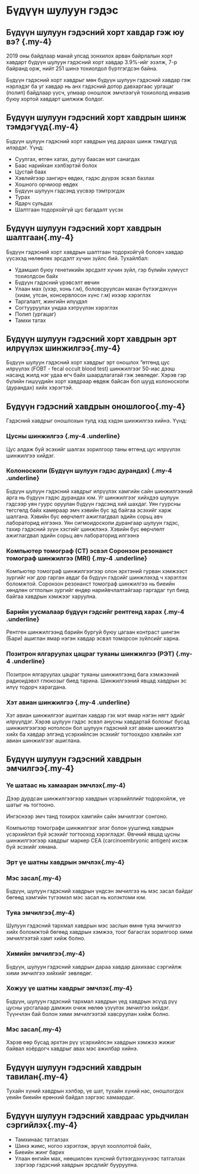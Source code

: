 # Бүдүүн шулуун гэдэс
## Бүдүүн шулуун гэдэсний хорт хавдар гэж юу вэ? {.my-4}
2019 оны байдлаар манай улсад зонхилох арван байрлалын хорт хавдарт бүдүүн шулуун гэдэсний хорт хавдар 3.9%-ийг эзэлж, 7-р байранд орж, нийт 251 шинэ тохиолдол бүртгэгдсэн байна.  

Бүдүүн гэдэсний хорт хавдрыг мөн бүдүүн шулуун гэдэсний хавдар гэж нэрлэдэг ба уг хавдар нь анх гэдэсний дотор давхаргаас ургацаг (полип) байдлаар үүсч, улмаар оношлож эмчлээгүй тохиололд инвазив буюу хортой хавдарт шилжиж болдог.

## Бүдүүн шулуун гэдэсний хорт хавдрын шинж тэмдэгүүд{.my-4}
Бүдүүн шулуун гэдэсний хорт хавдрын үед дараах шинж тэмдгүүд илэрдэг. Үүнд:

- Суулгах, өтгөн хатах, дутуу баасан мэт санагдах
- Баас нарийхан хэлбэртэй болох
- Цустай баах
- Хэвлийгээр зангирч өвдөх, гэдэс дүүрэх эсвэл базлах
- Хошного орчмоор өвдөх
- Бүдүүн шулуун гэдсэнд үүсвэр тэмтрэгдэх
- Турах
- Ядарч сульдах
- Шалтгаан тодорхойгүй цус багадалт үүсэх

## Бүдүүн шулуун гэдэсний хорт хавдрын шалтгаан{.my-4}
Бүдүүн гэдэсний хорт хавдрын шалтгаан тодорхойгүй боловч хавдар үүсэхэд нөлөөлөх эрсдэлт хүчин зүйлс бий. Тухайлбал:

- Удамшил буюу генетикийн эрсдэлт хүчин зүйл, гэр бүлийн хүмүүст тохиолдсон байх
- Бүдүүн гэдэсний үрэвсэлт өвчин
- Улаан мах (үхэр, хонь г.м), боловсруулсан махан бүтээгдэхүүн (хиам, утсан, консервлосон хүнс г.м) ихээр хэрэглэх
- Таргалалт, жингийн илүүдэл 
- Согтууруулах ундаа хэтрүүлэн хэрэглэх
- Полип (ургацаг)
- Тамхи татах

## Бүдүүн шулуун гэдэсний хорт хавдрын эрт илрүүлэх шинжилгээ{.my-4}
Бүдүүн шулуун гэдэсний хорт хавдрыг эрт оношлох “өтгөнд цус илрүүлэх (FOBT - fecal occult blood test) шинжилгээг 50-иас дээш насанд жилд нэг удаа өгч байх шаардлагатай гэж зөвлөдөг. Хэрэв гэр бүлийн гишүүдийн хорт хавдраар өвдөж байсан бол шууд колоноскопи (дурандах)  хийх хэрэгтэй. 

## Бүдүүн гэдэсний хавдрын оношлогоо{.my-4}
Гэдэсний хавдрыг оношлохын тулд хэд хэдэн шинжилгээ хийнэ. Үүнд:

### Цусны шинжилгээ {.my-4 .underline}
Цус алдаж буй эсэхийг шалгах зорилгоор таны өтгөнд цус илрүүлэх шинжилгээ хийдэг.

### Колоноскопи (Бүдүүн шулуун гэдэс дурандах) {.my-4 .underline}
Бүдүүн шулуун гэдэсний хавдрыг илрүүлэх хамгийн сайн шинжилгээний арга нь бүдүүн гэдэс дурандах юм. Уг шинжилгээг хийхдээ шулуун гэдсээр уян гуурс оруулан бүдүүн гэдсэнд хий шахдаг. Уян гуурсны төгсгөлд байх камераар эмч хэвийн бус эд байгаа эсэхийг харж шалгана. Хэвийн бус өөрчлөлт ажиглагдвал эдийн сорьц авч лабораторид илгээнэ. Уян сигмоидоскопи  дурангаар шулуун гэдэс, тахир гэдэсний зүүн хэсгийг шинжлэнэ. Хэвийн бус өөрчлөлт ажиглагдвал эдийн сорьц авч лабораторид илгээнэ

### Компьютер томограф (СТ) эсвэл Соронзон резонанст томограф шинжилгээ (MRI) {.my-4 .underline}
Компьютер томограф шинжилгээгээр олон эрхтэний гурван хэмжээст зургийг нэг дор гарган авдаг ба бүдүүн гэдсийг шинжлэхэд ч хэрэглэх боломжтой.  Соронзон резонанст томограф шинжилгээ нь биеийн хөндлөн огтлолын зургийг өндөр нарийвчлалтайгаар гаргадаг тул биед байгаа хавдрын хэмжээг харуулна.

### Барийн уусмалаар бүдүүн гэдсийг рентгенд харах   {.my-4 .underline}
Рентген шинжилгээнд барийн бургуй буюу цагаан контраст шингэн (Бари) ашиглан ямар нэгэн хавдар эсвэл томорсон зүйлсийг харна.

### Позитрон ялгаруулах цацраг туяаны шинжилгээ (РЭТ) {.my-4 .underline}
Позитрон ялгаруулах цацраг туяаны шинжилгээнд бага хэмжээний радиоидэвхт глюкозыг биед тарина. Шинжилгээний явцад хавдрын эс илүү тодорч харагдана.

### Хэт авиан шинжилгээ {.my-4 .underline}
Хэт авиан шинжилгээг ашиглан хавдар гэх мэт ямар нэгэн нягт эдийг илрүүлдэг. Хэрэв шулуун гэдэс эсвэл анусны хавдартай болохыг бусад шинжилгээгээр нотолсон бол шулуун гэдэсний хэт авиан шинжилгээ хийх ба хавдар элгэнд үсэрхийлсэн эсэхийг тогтоохдоо хэвлийн хэт авиан шинжилгээг ашиглана.

## Бүдүүн шулуун гэдэсний хавдрын эмчилгээ{.my-4}

### Үе шатаас нь хамааран эмчлэх{.my-4}
Дээр дурдсан шинжилгээгээр хавдрын үсэрхийллийг тодорхойлж, үе шатыг нь тогтооно.

Ингэснээр эмч танд тохирох хамгийн сайн эмчилгээг сонгоно.

Компьютер томографи шинжилгээг элэг болон уушгинд хавдрын үсэрхийлэл буй эсэхийг тогтооход хэрэглэдэг. Өвчний явцад цусны шинжилгээгээр хавдрыг маркер СЕА (carcinoembryonic antigen) ихсэж буй эсэхийг хянана.

### Эрт үе шатны хавдрын эмчлэх{.my-4}

### Мэс засал{.my-4}
Бүдүүн, шулуун гэдэсний хавдрын үндсэн эмчилгээ нь мэс засал байдаг бөгөөд хамгийн түгээмэл мэс засал нь колэктоми юм.

### Туяа эмчилгээ{.my-4}
Шулуун гэдэсний тархмал хавдрын мэс заслын өмнө туяа эмчилгээ хийх боломжтой бөгөөд хавдрын хэмжээ, тоог багасгах зорилгоор хими эмчилгээтэй хамт хийж болно.

### Химийн эмчилгээ{.my-4}
Бүдүүн, шулуун гэдэсний хавдрын дараа хавдар дахихаас сэргийлж хими эмчилгээ хийхийг зөвлөдөг. 

### Хожуу үе шатны хавдрыг эмчлэх{.my-4}
Бүдүүн, шулуун гэдэсний тархмал хавдрын үед хавдрын эсүүд рүү цусны урсгалаар дамжин очиж нөлөө үзүүлэх эмчилгээ хийдэг. Түүнчлэн бай болон хими эмчилгээтэй хавсруулан хийж болно.

### Мэс засал{.my-4}
Хэрэв өөр бусад эрхтэн рүү үсэрхийлсэн хавдрын хэмжээ жижиг байвал хоёрдогч хавдрыг авах мэс ажилбар хийнэ. 

## Бүдүүн шулуун гэдэсний хавдрын тавилан{.my-4}
Тухайн хүний хавдрын хэлбэр, үе шат, тухайн хүний нас, оношлогдох үеийн биеийн ерөнхий байдал зэргээс хамаардаг. 

## Бүдүүн шулуун гэдэсний хавдраас урьдчилан сэргийлэх{.my-4}
- Тамхинаас татгалзах
- Шинэ жимс, ногоо хэрэглэж, эрүүл хооллолтой байх, 
- Биеийн жинг барих 
- Улаан өнгийн мах, нөөшилсөн хүнсний бүтээгдэхүүнээс татгалзах зэргээр гэдэсний хавдрын эрсдлийг бууруулна.

